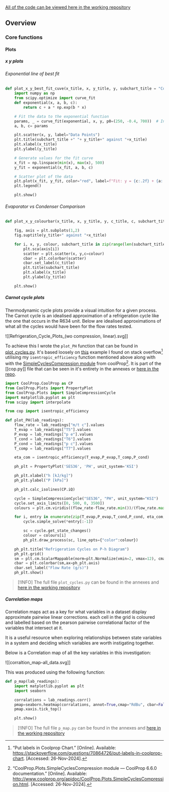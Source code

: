 [All of the code can be viewed here in the working repository](https://github.com/jasht1/Uni-Projects/tree/master/Energy%20Systems%20and%20Conversion/CourseWork/code)

## Overview

### Core functions

#### Plots

##### x y plots

###### Exponential line of best fit

```python
def plot_x_y_best_fit_cuve(x_title, x, y_title, y, subchart_title = "Condenser"):
    import numpy as np   
    from scipy.optimize import curve_fit
    def exponential(x, a, b, c):
        return c + a * np.exp(b * x)

    # Fit the data to the exponential function
    params, _ = curve_fit(exponential, x, y, p0=(250, -0.4, 700))  # Initial guess for a and b
    a, b, c= params

    plt.scatter(x, y, label="Data Points")
    plt.title(subchart_title +" "+ y_title+" against "+x_title)                      
    plt.xlabel(x_title)                                   
    plt.ylabel(y_title)

    # Generate values for the fit curve
    x_fit = np.linspace(min(x), max(x), 500)
    y_fit = exponential(x_fit, a, b, c)

    # Scatter plot of the data
    plt.plot(x_fit, y_fit, color="red", label=f"Fit: y = {c:.2f} + {a:.2f} * exp({b:.2f} * x)")
    plt.legend()

    plt.show()
```

###### Evaporator vs Condenser Comparison

```python
def plot_x_y_colourbar(x_title, x, y_title, y, c_title, c, subchart_titles = ["Evaporator", "Condenser"]):

    fig, axis = plt.subplots(1,2)
    fig.suptitle(y_title+" against "+x_title)                      

    for i, x, y, colour, subchart_title in zip(range(len(subchart_titles)), x,y,c,subchart_titles):
        plt.sca(axis[i])
        scatter = plt.scatter(x, y,c=colour)
        cbar = plt.colorbar(scatter)
        cbar.set_label(c_title)
        plt.title(subchart_title)                      
        plt.xlabel(x_title)                                   
        plt.ylabel(y_title)

    plt.show()
```

##### Carnot cycle plots

Thermodynamic cycle plots provide a visual intuition for a given process. The Carnot cycle is an idealised approximation of a refrigeration cycle like the one that occurs in the R634 unit. Below are idealised approximations of what all the cycles would have been for the flow rates tested.

![[Refrigeration_Cycle_Plots_(wo compression, linear).svg]]

To achieve this I wrote the `plot_PH` function that can be found in [plot_cycles.py](https://github.com/jasht1/Uni-Projects/blob/master/Energy%20Systems%20and%20Conversion/CourseWork/code/plot_cycles.py). It's based loosely on [this](https://stackoverflow.com/questions/70864726/put-labels-in-coolprop-chart) example I found on stack overflow[^2.3.2] utilising my `isentropic_efficiency` function mentioned above along with with the [SimpleCyclesCompression module](http://www.coolprop.org/apidoc/CoolProp.Plots.SimpleCyclesCompression.html) from coolProp[^2.3.1]. It is part of the [[cop.py]] file that can be seen in it's entirety in the annexes or [here in the repo](https://github.com/jasht1/Uni-Projects/blob/master/Energy%20Systems%20and%20Conversion/CourseWork/code/cop.py).

[^2.3.2]: “Put labels in Coolprop Chart.” [Online]. Available: https://stackoverflow.com/questions/70864726/put-labels-in-coolprop-chart. [Accessed: 26-Nov-2024].

[^2.3.1]: “CoolProp.Plots.SimpleCyclesCompression module — CoolProp 6.6.0 documentation.” [Online]. Available: http://www.coolprop.org/apidoc/CoolProp.Plots.SimpleCyclesCompression.html. [Accessed: 26-Nov-2024].

```python title=plot_cycles.py
import CoolProp.CoolProp as CP
from CoolProp.Plots import PropertyPlot
from CoolProp.Plots import SimpleCompressionCycle
import matplotlib.pyplot as plt
from scipy import interpolate

from cop import isentropic_efficiency

def plot_PH(lab_readings):
    flow_rate = lab_readings["m/t c"].values
    T_evap = lab_readings["T5"].values
    P_evap = lab_readings["p e"].values
    T_cond = lab_readings["T6"].values
    P_cond = lab_readings["p c"].values
    T_comp = lab_readings["T7"].values

    eta_com = isentropic_efficiency(T_evap,P_evap,T_comp,P_cond)

    ph_plt = PropertyPlot('SES36', 'PH', unit_system='KSI')

    ph_plt.xlabel("h [kJ/kg]")
    ph_plt.ylabel("P [kPa]")

    ph_plt.calc_isolines(CP.iQ)

    cycle = SimpleCompressionCycle("SES36", "PH", unit_system="KSI")
    cycle.set_axis_limits([0, 500, 0, 3500])
    colours = plt.cm.viridis((flow_rate-flow_rate.min())/(flow_rate.max()-flow_rate.min()))

    for i, entry in enumerate(zip(T_evap,P_evap,T_cond,P_cond, eta_com, colours)):
        cycle.simple_solve(*entry[:-1])

        sc = cycle.get_state_changes()
        colour = colours[i]
        ph_plt.draw_process(sc, line_opts={"color":colour})

    ph_plt.title("Refrigeration Cycles on P-h Diagram")
    ph_plt.grid()
    sm = plt.cm.ScalarMappable(norm=plt.Normalize(vmin=2, vmax=12), cmap="viridis")
    cbar = plt.colorbar(sm,ax=ph_plt.axis)
    cbar.set_label("Flow Rate (g/s)")
    ph_plt.show()
```

> [!INFO] The full file `plot_cycles.py` can be found in the annexes and [here in the working repository](https://github.com/jasht1/Uni-Projects/blob/master/Energy%20Systems%20and%20Conversion/CourseWork/code/plot_cycles.py)

##### Correlation maps

Correlation maps act as a key for what variables in a dataset display approximate pairwise linear corrections. each cell in the grid is coloured and labelled based on the pearson pairwise correlational factor of the variables that intersect at it.

It is a useful resource when exploring relationships between state variables in a system and deciding which variables are worth instigating together. 

Below is a Correlation map of all the key variables in this investigation:

![[corraltion_map-all_data.svg]]

This was produced using the following function:
```python title=p_map.py
def p_map(lab_readings):
    import matplotlib.pyplot as plt
    import seaborn 

    corralations = lab_readings.corr()
    pmap=seaborn.heatmap(corralations, annot=True,cmap="RdBu", cbar=False)
    pmap.xaxis.tick_top()

    plt.show()
```

> [!INFO] The full file `p_map.py` can be found in the annexes and [here in the working repository](https://github.com/jasht1/Uni-Projects/blob/master/Energy%20Systems%20and%20Conversion/CourseWork/code/p_map.py)


